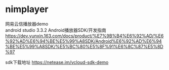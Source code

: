 # nimplayer
网易云信播放器demo  
android studio 3.3.2
Android播放器SDK/开发指南
https://dev.yunxin.163.com/docs/product/%E7%9B%B4%E6%92%AD/%E6%92%AD%E6%94%BE%E5%99%A8SDK/Android%E6%92%AD%E6%94%BE%E5%99%A8SDK/%E5%BC%80%E5%8F%91%E6%8C%87%E5%8D%97

sdk下载地址
https://netease.im/vcloud-sdk-demo

